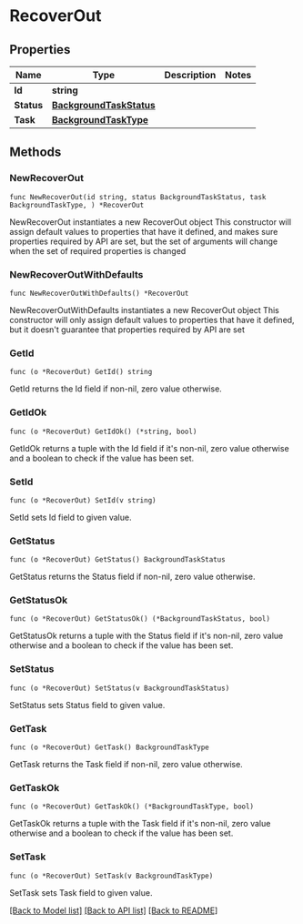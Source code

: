 # RecoverOut

## Properties

Name | Type | Description | Notes
------------ | ------------- | ------------- | -------------
**Id** | **string** |  | 
**Status** | [**BackgroundTaskStatus**](BackgroundTaskStatus.md) |  | 
**Task** | [**BackgroundTaskType**](BackgroundTaskType.md) |  | 

## Methods

### NewRecoverOut

`func NewRecoverOut(id string, status BackgroundTaskStatus, task BackgroundTaskType, ) *RecoverOut`

NewRecoverOut instantiates a new RecoverOut object
This constructor will assign default values to properties that have it defined,
and makes sure properties required by API are set, but the set of arguments
will change when the set of required properties is changed

### NewRecoverOutWithDefaults

`func NewRecoverOutWithDefaults() *RecoverOut`

NewRecoverOutWithDefaults instantiates a new RecoverOut object
This constructor will only assign default values to properties that have it defined,
but it doesn't guarantee that properties required by API are set

### GetId

`func (o *RecoverOut) GetId() string`

GetId returns the Id field if non-nil, zero value otherwise.

### GetIdOk

`func (o *RecoverOut) GetIdOk() (*string, bool)`

GetIdOk returns a tuple with the Id field if it's non-nil, zero value otherwise
and a boolean to check if the value has been set.

### SetId

`func (o *RecoverOut) SetId(v string)`

SetId sets Id field to given value.


### GetStatus

`func (o *RecoverOut) GetStatus() BackgroundTaskStatus`

GetStatus returns the Status field if non-nil, zero value otherwise.

### GetStatusOk

`func (o *RecoverOut) GetStatusOk() (*BackgroundTaskStatus, bool)`

GetStatusOk returns a tuple with the Status field if it's non-nil, zero value otherwise
and a boolean to check if the value has been set.

### SetStatus

`func (o *RecoverOut) SetStatus(v BackgroundTaskStatus)`

SetStatus sets Status field to given value.


### GetTask

`func (o *RecoverOut) GetTask() BackgroundTaskType`

GetTask returns the Task field if non-nil, zero value otherwise.

### GetTaskOk

`func (o *RecoverOut) GetTaskOk() (*BackgroundTaskType, bool)`

GetTaskOk returns a tuple with the Task field if it's non-nil, zero value otherwise
and a boolean to check if the value has been set.

### SetTask

`func (o *RecoverOut) SetTask(v BackgroundTaskType)`

SetTask sets Task field to given value.



[[Back to Model list]](../README.md#documentation-for-models) [[Back to API list]](../README.md#documentation-for-api-endpoints) [[Back to README]](../README.md)


